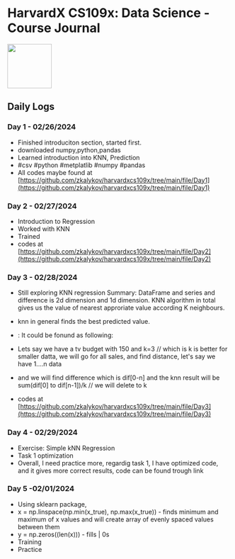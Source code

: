 # HarvardX CS109x: Data Science - Course Journal
<img src="https://edx-cdn.org/v3/prod/logo.svg" width="100" height="auto">


## Daily Logs

### Day 1 - 02/26/2024
- Finished introduciton section, started first.
- downloaded numpy,python,pandas
- Learned introduction into KNN, Prediction
- #csv #python #metplatlib #numpy #pandas
- All codes maybe found at [https://github.com/zkalykov/harvardxcs109x/tree/main/file/Day1](https://github.com/zkalykov/harvardxcs109x/tree/main/file/Day1)

### Day 2 - 02/27/2024
- Introduction to Regression
- Worked with KNN
- Trained
- codes at [https://github.com/zkalykov/harvardxcs109x/tree/main/file/Day2](https://github.com/zkalykov/harvardxcs109x/tree/main/file/Day2)
  
### Day 3 - 02/28/2024
- Still exploring KNN regression
Summary: DataFrame and series and difference is 2d dimension and 1d dimension.
KNN algorithm in total gives us the value of nearest approriate value according K neighbours.
- knn in general finds the best predicted value.
- : It could be fonund as following:
- Lets say we have a tv budget with 150 and k=3 // which is k is better for smaller datta, we will go for all sales, and find distance, let's say we have 1....n data
- and we will find difference which is dif[0-n] and the knn result will be sum(dif[0] to dif[n-1])/k // we will delete to k
  
- codes at [https://github.com/zkalykov/harvardxcs109x/tree/main/file/Day3](https://github.com/zkalykov/harvardxcs109x/tree/main/file/Day3)

### Day 4 - 02/29/2024
  - Exercise: Simple kNN Regression
  - Task 1 optimization
  - Overall, I need practice more, regardig task 1, I have optimized code, and it gives more correct results, code can be found trough link

### Day 5 -02/01/2024
- Using sklearn package, 
- x = np.linspace(np.min(x_true), np.max(x_true)) - finds minimum and maximum of x values and will create array of evenly spaced values between them
- y = np.zeros((len(x))) - fills | 0s
- Training
- Practice
